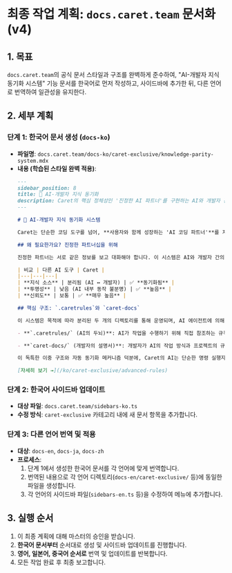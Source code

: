 # 최종 작업 계획: `docs.caret.team` 문서화 (v4)

## 1. 목표
`docs.caret.team`의 공식 문서 스타일과 구조를 완벽하게 준수하여, "AI-개발자 지식 동기화 시스템" 기능 문서를 한국어로 먼저 작성하고, 사이드바에 추가한 뒤, 다른 언어로 번역하여 일관성을 유지한다.

## 2. 세부 계획

### 단계 1: 한국어 문서 생성 (`docs-ko`)
- **파일명**: `docs.caret.team/docs-ko/caret-exclusive/knowledge-parity-system.mdx`
- **내용 (학습된 스타일 완벽 적용)**:
  ```markdown
  ---
  sidebar_position: 8
  title: 🤝 AI-개발자 지식 동기화
  description: Caret의 핵심 정체성인 '진정한 AI 파트너'를 구현하는 AI와 개발자 간의 1:1 지식 동기화 시스템을 알아봅니다.
  ---

  # 🤝 AI-개발자 지식 동기화 시스템

  Caret는 단순한 코딩 도구를 넘어, **사용자와 함께 성장하는 'AI 코딩 파트너'**를 지향합니다. 이 비전을 실현하는 핵심 기술이 바로 AI와 개발자가 완벽하게 동일한 지식을 공유하는 **1:1 지식 동기화 시스템**입니다.

  ## 왜 필요한가요? 진정한 파트너십을 위해

  진정한 파트너는 서로 같은 정보를 보고 대화해야 합니다. 이 시스템은 AI와 개발자 간의 정보 불균형을 근본적으로 해결하여, AI가 개발자의 의도를 정확히 파악하고 개발자는 AI의 작업 방식을 신뢰할 수 있는 강력한 협업 환경을 만듭니다.

  | 비교 | 다른 AI 도구 | Caret |
  |---|---|---|
  | **지식 소스** | 분리됨 (AI ↔ 개발자) | ✅ **동기화됨** |
  | **투명성** | 낮음 (AI 내부 동작 불분명) | ✅ **높음** |
  | **신뢰도** | 보통 | ✅ **매우 높음** |

  ## 핵심 구조: `.caretrules`와 `caret-docs`

  이 시스템은 목적에 따라 분리된 두 개의 디렉토리를 통해 운영되며, AI 에이전트에 의해 항상 내용이 동기화됩니다.

  - **`.caretrules/` (AI의 두뇌)**: AI가 작업을 수행하기 위해 직접 참조하는 규칙과 워크플로우의 집합입니다. 기계가 가장 효율적으로 처리할 수 있는 `YAML`, `JSON` 등의 형식으로 구성되어 있습니다.

  - **`caret-docs/` (개발자의 설명서)**: 개발자가 AI의 작업 방식과 프로젝트의 규칙을 쉽게 이해할 수 있도록 작성된 인간 친화적인 문서입니다.

  이 독특한 이중 구조와 자동 동기화 메커니즘 덕분에, Caret의 AI는 단순한 명령 실행자가 아닌, 프로젝트의 규칙과 맥락을 완벽히 이해하는 진정한 팀원으로 기능할 수 있습니다.

  [자세히 보기 →](/ko/caret-exclusive/advanced-rules)
  ```

### 단계 2: 한국어 사이드바 업데이트
- **대상 파일**: `docs.caret.team/sidebars-ko.ts`
- **수정 방식**: `caret-exclusive` 카테고리 내에 새 문서 항목을 추가합니다.

### 단계 3: 다른 언어 번역 및 적용
- **대상**: `docs-en`, `docs-ja`, `docs-zh`
- **프로세스**:
  1. 단계 1에서 생성한 한국어 문서를 각 언어에 맞게 번역합니다.
  2. 번역된 내용으로 각 언어 디렉토리(`docs-en/caret-exclusive/` 등)에 동일한 파일을 생성합니다.
  3. 각 언어의 사이드바 파일(`sidebars-en.ts` 등)을 수정하여 메뉴에 추가합니다.

## 3. 실행 순서
1. 이 최종 계획에 대해 마스터의 승인을 받습니다.
2. **한국어 문서부터** 순서대로 생성 및 사이드바 업데이트를 진행합니다.
3. **영어, 일본어, 중국어 순서로** 번역 및 업데이트를 반복합니다.
4. 모든 작업 완료 후 최종 보고합니다.
